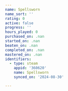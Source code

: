 ```yaml
---
name: Spellsworn
name_sort: ''
rating: 0
active: false
progress: ''
hours_played: 0
purchased_on: .nan
started_on: .nan
beaten_on: .nan
completed_on: .nan
mastered_on: .nan
identifiers:
  - type: steam
    appid: '360620'
    name: Spellsworn
    synced_on: '2024-08-30'

---
```


